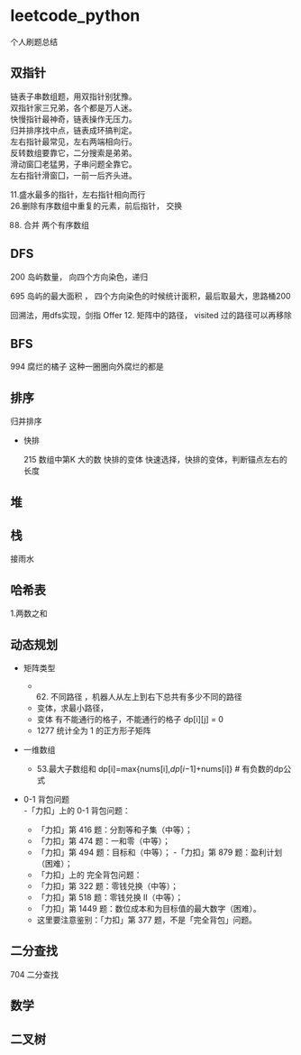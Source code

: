 # leetcode_python

个人刷题总结

## 双指针

链表子串数组题，用双指针别犹豫。       
双指针家三兄弟，各个都是万人迷。           
快慢指针最神奇，链表操作无压力。      
归并排序找中点，链表成环搞判定。    
左右指针最常见，左右两端相向行。      
反转数组要靠它，二分搜索是弟弟。      
滑动窗囗老猛男，子串问题全靠它。      
左右指针滑窗囗，一前一后齐头进。      

11.盛水最多的指针，左右指针相向而行  
26.删除有序数组中重复的元素，前后指针， 交换

88. 合并 两个有序数组   

## DFS

200 岛屿数量， 向四个方向染色，递归         

695 岛屿的最大面积 ， 四个方向染色的时候统计面积，最后取最大，思路桶200             

回溯法，用dfs实现，剑指 Offer 12. 矩阵中的路径， visited 过的路径可以再移除
## BFS

994 腐烂的橘子  这种一圈圈向外腐烂的都是

## 排序

归并排序

- 快排

  215 数组中第K 大的数 快排的变体   快速选择，快排的变体，判断锚点左右的长度



##  堆



## 栈

接雨水

## 哈希表

1.两数之和

## 动态规划

- 矩阵类型
  - 62. 不同路径 ，机器人从左上到右下总共有多少不同的路径
  - 变体，求最小路径，
  - 变体 有不能通行的格子，不能通行的格子 dp[i][j] = 0
  -  1277 统计全为 1 的正方形子矩阵
- 一维数组
  - 53.最大子数组和  dp[i]=max{nums[i],*dp*[*i*−1]+nums[i]} # 有负数的dp公式
  
- 0-1 背包问题           
   -「力扣」上的 0-1 背包问题：             
    - 「力扣」第 416 题：分割等和子集（中等）；
  - 「力扣」第 474 题：一和零（中等）；
   - 「力扣」第 494 题：目标和（中等）；
  -「力扣」第 879 题：盈利计划（困难）；             
  - 「力扣」上的 完全背包问题：               
  - 「力扣」第 322 题：零钱兑换（中等）；
  - 「力扣」第 518 题：零钱兑换 II（中等）；
  - 「力扣」第 1449 题：数位成本和为目标值的最大数字（困难）。
  - 这里要注意鉴别：「力扣」第 377 题，不是「完全背包」问题。





## 二分查找

704 二分查找

## 数学

## 二叉树
